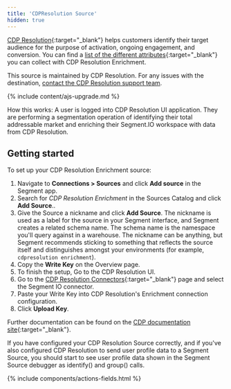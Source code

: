 ```yaml
---
title: 'CDPResolution Source'
hidden: true
---
```



[CDP Resolution](https://cdpresolution.com?utm_source=segmentio&utm_medium=docs&utm_campaign=partners){:target="_blank"} helps customers identify their target audience for the purpose of activation, ongoing engagement, and conversion.  You can find a [list of the different attributes](https://www.cdpresolution.com/resources/UPID?utm_source=segmentio&utm_medium=docs&utm_campaign=partners){:target="_blank"} you can collect with CDP Resolution Enrichment.

This source is maintained by CDP Resolution. For any issues with the destination, [contact the CDP Resolution support team](mailto:support@cdpresolution.com).

{% include content/ajs-upgrade.md %}

How this works: A user is logged into CDP Resolution UI application.  They are performing a segmentation operation of identifying their total addressable market and enriching their Segment.IO workspace with data from CDP Resolution.

## Getting started

To set up your CDP Resolution Enrichment source:
1. Navigate to **Connections > Sources** and click **Add source** in the Segment app. 
2. Search for *CDP Resolution Enrichment* in the Sources Catalog and click **Add Source**..
3. Give the Source a nickname and click **Add Source**.
   The nickname is used as a label for the source in your Segment interface, and Segment creates a related schema name. The schema name is the namespace you'll query against in a warehouse. The nickname can be anything, but Segment recommends sticking to something that reflects the source itself and distinguishes amongst your environments (for example, `cdpresolution enrichment`).
4. Copy the **Write Key** on the Overview page.
5.	To finish the setup, Go to the CDP Resolution UI. 
6. Go to the [CDP Resolution Connectors](https://app.cdpresolution.com/administration/cdp-connections?utm_source=segmentio&utm_medium=docs&utm_campaign=partners){:target="_blank"} page and select the Segment IO connector.
7.	Paste your Write Key into CDP Resolution's Enrichment connection configuration.
8.	Click **Upload Key**.

Further documentation can be found on the [CDP documentation site](https://docs.cdpresolution.com?utm_source=segmentio&utm_medium=docs&utm_campaign=partners){:target="_blank"}.

If you have configured your CDP Resolution Source correctly, and if you've also configured CDP Resolution to send user profile data to a Segment Source, you should start to see user profile data shown in the Segment Source debugger as identify() and group() calls.

{% include components/actions-fields.html %}
